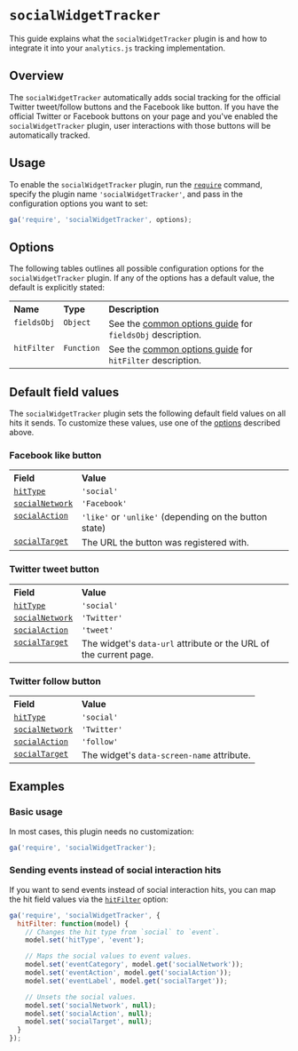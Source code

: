 # `socialWidgetTracker`

This guide explains what the `socialWidgetTracker` plugin is and how to integrate it into your `analytics.js` tracking implementation.

## Overview

The `socialWidgetTracker` automatically adds social tracking for the official Twitter tweet/follow buttons and the Facebook like button. If you have the official Twitter or Facebook buttons on your page and you've enabled the `socialWidgetTracker` plugin, user interactions with those buttons will be automatically tracked.

## Usage

To enable the `socialWidgetTracker` plugin, run the [`require`](https://developers.google.com/analytics/devguides/collection/analyticsjs/using-plugins) command, specify the plugin name `'socialWidgetTracker'`, and pass in the configuration options you want to set:

```js
ga('require', 'socialWidgetTracker', options);
```

## Options

The following tables outlines all possible configuration options for the `socialWidgetTracker` plugin. If any of the options has a default value, the default is explicitly stated:

<table>
  <tr valign="top">
    <th align="left">Name</th>
    <th align="left">Type</th>
    <th align="left">Description</th>
  </tr>
  <tr valign="top">
    <td><code>fieldsObj</code></a></td>
    <td><code>Object</code></a></td>
    <td>See the <a href="/docs/common-options.md#fieldsobj">common options guide</a> for <code>fieldsObj</code> description.</td>
  </tr>
  <tr valign="top">
    <td><code>hitFilter</code></a></td>
    <td><code>Function</code></a></td>
    <td>See the <a href="/docs/common-options.md#hitfilter">common options guide</a> for <code>hitFilter</code> description.</td>
  </tr>
</table>

## Default field values

The `socialWidgetTracker` plugin sets the following default field values on all hits it sends. To customize these values, use one of the [options](#options) described above.

### Facebook like button

<table>
  <tr valign="top">
    <th align="left">Field</th>
    <th align="left">Value</th>
  </tr>
  <tr valign="top">
    <td><a href="https://developers.google.com/analytics/devguides/collection/analyticsjs/field-reference#hitType"><code>hitType</code></a></td>
    <td><code>'social'</code></td>
  </tr>
  <tr valign="top">
    <td><a href="https://developers.google.com/analytics/devguides/collection/analyticsjs/field-reference#socialNetwork"><code>socialNetwork</code></a></td>
    <td><code>'Facebook'</code></a></td>
  </tr>
  <tr valign="top">
    <td><a href="https://developers.google.com/analytics/devguides/collection/analyticsjs/field-reference#socialAction"><code>socialAction</code></a></td>
    <td><code>'like'</code> or <code>'unlike'</code> (depending on the button state)</td>
  </tr>
  <tr valign="top">
    <td><a href="https://developers.google.com/analytics/devguides/collection/analyticsjs/field-reference#socialTarget"><code>socialTarget</code></a></td>
    <td>The URL the button was registered with.</td>
  </tr>
</table>

### Twitter tweet button

<table>
  <tr valign="top">
    <th align="left">Field</th>
    <th align="left">Value</th>
  </tr>
  <tr valign="top">
    <td><a href="https://developers.google.com/analytics/devguides/collection/analyticsjs/field-reference#hitType"><code>hitType</code></a></td>
    <td><code>'social'</code></td>
  </tr>
  <tr valign="top">
    <td><a href="https://developers.google.com/analytics/devguides/collection/analyticsjs/field-reference#socialNetwork"><code>socialNetwork</code></a></td>
    <td><code>'Twitter'</code></a></td>
  </tr>
  <tr valign="top">
    <td><a href="https://developers.google.com/analytics/devguides/collection/analyticsjs/field-reference#socialAction"><code>socialAction</code></a></td>
    <td><code>'tweet'</code></td>
  </tr>
  <tr valign="top">
    <td><a href="https://developers.google.com/analytics/devguides/collection/analyticsjs/field-reference#socialTarget"><code>socialTarget</code></a></td>
    <td>The widget's <code>data-url</code> attribute or the URL of the current page.</td>
  </tr>
</table>

### Twitter follow button

<table>
  <tr valign="top">
    <th align="left">Field</th>
    <th align="left">Value</th>
  </tr>
  <tr valign="top">
    <td><a href="https://developers.google.com/analytics/devguides/collection/analyticsjs/field-reference#hitType"><code>hitType</code></a></td>
    <td><code>'social'</code></td>
  </tr>
  <tr valign="top">
    <td><a href="https://developers.google.com/analytics/devguides/collection/analyticsjs/field-reference#socialNetwork"><code>socialNetwork</code></a></td>
    <td><code>'Twitter'</code></a></td>
  </tr>
  <tr valign="top">
    <td><a href="https://developers.google.com/analytics/devguides/collection/analyticsjs/field-reference#socialAction"><code>socialAction</code></a></td>
    <td><code>'follow'</code></td>
  </tr>
  <tr valign="top">
    <td><a href="https://developers.google.com/analytics/devguides/collection/analyticsjs/field-reference#socialTarget"><code>socialTarget</code></a></td>
    <td>The widget's <code>data-screen-name</code> attribute.</td>
  </tr>
</table>

## Examples

### Basic usage

In most cases, this plugin needs no customization:

```js
ga('require', 'socialWidgetTracker');
```

### Sending events instead of social interaction hits

If you want to send events instead of social interaction hits, you can map the hit field values via the [`hitFilter`](#options) option:

```js
ga('require', 'socialWidgetTracker', {
  hitFilter: function(model) {
    // Changes the hit type from `social` to `event`.
    model.set('hitType', 'event');

    // Maps the social values to event values.
    model.set('eventCategory', model.get('socialNetwork'));
    model.set('eventAction', model.get('socialAction'));
    model.set('eventLabel', model.get('socialTarget'));

    // Unsets the social values.
    model.set('socialNetwork', null);
    model.set('socialAction', null);
    model.set('socialTarget', null);
  }
});
```
